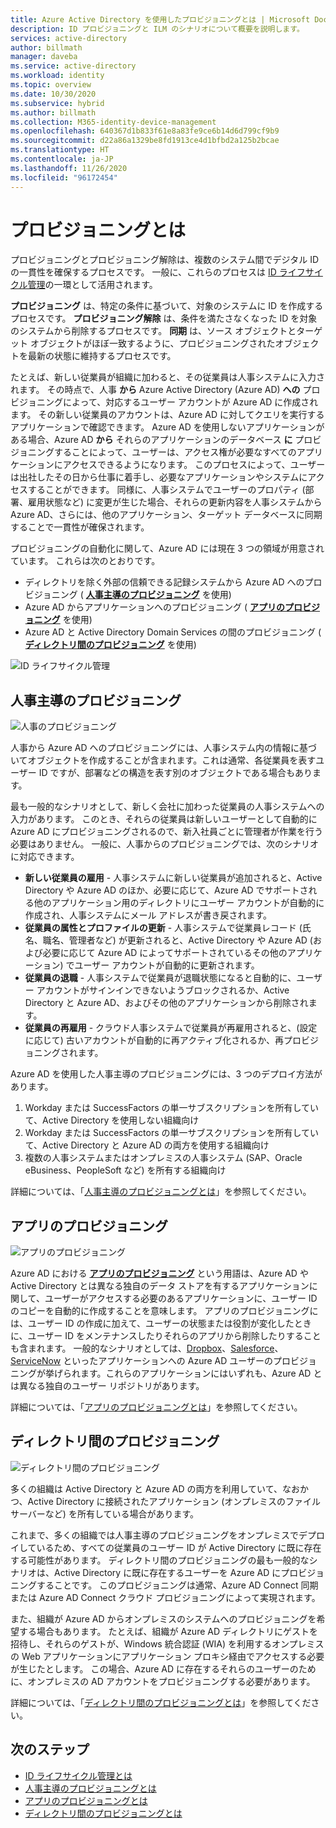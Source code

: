 ```yaml
---
title: Azure Active Directory を使用したプロビジョニングとは | Microsoft Docs
description: ID プロビジョニングと ILM のシナリオについて概要を説明します。
services: active-directory
author: billmath
manager: daveba
ms.service: active-directory
ms.workload: identity
ms.topic: overview
ms.date: 10/30/2020
ms.subservice: hybrid
ms.author: billmath
ms.collection: M365-identity-device-management
ms.openlocfilehash: 640367d1b833f61e8a83fe9ce6b14d6d799cf9b9
ms.sourcegitcommit: d22a86a1329be8fd1913ce4d1bfbd2a125b2bcae
ms.translationtype: HT
ms.contentlocale: ja-JP
ms.lasthandoff: 11/26/2020
ms.locfileid: "96172454"
---
```

# <a name="what-is-provisioning"></a>プロビジョニングとは

プロビジョニングとプロビジョニング解除は、複数のシステム間でデジタル ID の一貫性を確保するプロセスです。  一般に、これらのプロセスは [ID ライフサイクル管理](what-is-identity-lifecycle-management.md)の一環として活用されます。

**プロビジョニング** は、特定の条件に基づいて、対象のシステムに ID を作成するプロセスです。  **プロビジョニング解除** は、条件を満たさなくなった ID を対象のシステムから削除するプロセスです。 **同期** は、ソース オブジェクトとターゲット オブジェクトがほぼ一致するように、プロビジョニングされたオブジェクトを最新の状態に維持するプロセスです。

たとえば、新しい従業員が組織に加わると、その従業員は人事システムに入力されます。  その時点で、人事 **から** Azure Active Directory (Azure AD) **への** プロビジョニングによって、対応するユーザー アカウントが Azure AD に作成されます。 その新しい従業員のアカウントは、Azure AD に対してクエリを実行するアプリケーションで確認できます。  Azure AD を使用しないアプリケーションがある場合、Azure AD **から** それらのアプリケーションのデータベース **に** プロビジョニングすることによって、ユーザーは、アクセス権が必要なすべてのアプリケーションにアクセスできるようになります。  このプロセスによって、ユーザーは出社したその日から仕事に着手し、必要なアプリケーションやシステムにアクセスすることができます。  同様に、人事システムでユーザーのプロパティ (部署、雇用状態など) に変更が生じた場合、それらの更新内容を人事システムから Azure AD、さらには、他のアプリケーション、ターゲット データベースに同期することで一貫性が確保されます。

プロビジョニングの自動化に関して、Azure AD には現在 3 つの領域が用意されています。  これらは次のとおりです。  

- ディレクトリを除く外部の信頼できる記録システムから Azure AD へのプロビジョニング ( **[人事主導のプロビジョニング](#hr-driven-provisioning)** を使用)  
- Azure AD からアプリケーションへのプロビジョニング ( **[アプリのプロビジョニング](#app-provisioning)** を使用)  
- Azure AD と Active Directory Domain Services の間のプロビジョニング ( **[ディレクトリ間のプロビジョニング](#inter-directory-provisioning)** を使用) 

![ID ライフサイクル管理](media/what-is-provisioning/provisioning.png)

## <a name="hr-driven-provisioning"></a>人事主導のプロビジョニング

![人事のプロビジョニング](media/what-is-provisioning/cloud-2a.png)

人事から Azure AD へのプロビジョニングには、人事システム内の情報に基づいてオブジェクトを作成することが含まれます。これは通常、各従業員を表すユーザー ID ですが、部署などの構造を表す別のオブジェクトである場合もあります。  

最も一般的なシナリオとして、新しく会社に加わった従業員の人事システムへの入力があります。  このとき、それらの従業員は新しいユーザーとして自動的に Azure AD にプロビジョニングされるので、新入社員ごとに管理者が作業を行う必要はありません。  一般に、人事からのプロビジョニングでは、次のシナリオに対応できます。

- **新しい従業員の雇用** - 人事システムに新しい従業員が追加されると、Active Directory や Azure AD のほか、必要に応じて、Azure AD でサポートされる他のアプリケーション用のディレクトリにユーザー アカウントが自動的に作成され、人事システムにメール アドレスが書き戻されます。
- **従業員の属性とプロファイルの更新** - 人事システムで従業員レコード (氏名、職名、管理者など) が更新されると、Active Directory や Azure AD (および必要に応じて Azure AD によってサポートされているその他のアプリケーション) でユーザー アカウントが自動的に更新されます。
- **従業員の退職** - 人事システムで従業員が退職状態になると自動的に、ユーザー アカウントがサインインできないようブロックされるか、Active Directory と Azure AD、およびその他のアプリケーションから削除されます。
- **従業員の再雇用** - クラウド人事システムで従業員が再雇用されると、(設定に応じて) 古いアカウントが自動的に再アクティブ化されるか、再プロビジョニングされます。

Azure AD を使用した人事主導のプロビジョニングには、3 つのデプロイ方法があります。

1. Workday または SuccessFactors の単一サブスクリプションを所有していて、Active Directory を使用しない組織向け
1. Workday または SuccessFactors の単一サブスクリプションを所有していて、Active Directory と Azure AD の両方を使用する組織向け
1. 複数の人事システムまたはオンプレミスの人事システム (SAP、Oracle eBusiness、PeopleSoft など) を所有する組織向け

詳細については、「[人事主導のプロビジョニングとは](what-is-hr-driven-provisioning.md)」を参照してください。

## <a name="app-provisioning"></a>アプリのプロビジョニング

![アプリのプロビジョニング](media/what-is-provisioning/cloud-3b.png)

Azure AD における **[アプリのプロビジョニング](../app-provisioning/user-provisioning.md)** という用語は、Azure AD や Active Directory とは異なる独自のデータ ストアを有するアプリケーションに関して、ユーザーがアクセスする必要のあるアプリケーションに、ユーザー ID のコピーを自動的に作成することを意味します。 アプリのプロビジョニングには、ユーザー ID の作成に加えて、ユーザーの状態または役割が変化したときに、ユーザー ID をメンテナンスしたりそれらのアプリから削除したりすることも含まれます。 一般的なシナリオとしては、[Dropbox](../saas-apps/dropboxforbusiness-provisioning-tutorial.md)、[Salesforce](../saas-apps/salesforce-provisioning-tutorial.md)、[ServiceNow](../saas-apps/servicenow-provisioning-tutorial.md) といったアプリケーションへの Azure AD ユーザーのプロビジョニングが挙げられます。これらのアプリケーションにはいずれも、Azure AD とは異なる独自のユーザー リポジトリがあります。

詳細については、「[アプリのプロビジョニングとは](what-is-app-provisioning.md)」を参照してください。

## <a name="inter-directory-provisioning"></a>ディレクトリ間のプロビジョニング

![ディレクトリ間のプロビジョニング](media/what-is-provisioning/cloud-4a.png)

多くの組織は Active Directory と Azure AD の両方を利用していて、なおかつ、Active Directory に接続されたアプリケーション (オンプレミスのファイル サーバーなど) を所有している場合があります。

これまで、多くの組織では人事主導のプロビジョニングをオンプレミスでデプロイしているため、すべての従業員のユーザー ID が Active Directory に既に存在する可能性があります。   ディレクトリ間のプロビジョニングの最も一般的なシナリオは、Active Directory に既に存在するユーザーを Azure AD にプロビジョニングすることです。  このプロビジョニングは通常、Azure AD Connect 同期または Azure AD Connect クラウド プロビジョニングによって実現されます。 

また、組織が Azure AD からオンプレミスのシステムへのプロビジョニングを希望する場合もあります。  たとえば、組織が Azure AD ディレクトリにゲストを招待し、それらのゲストが、Windows 統合認証 (WIA) を利用するオンプレミスの Web アプリケーションにアプリケーション プロキシ経由でアクセスする必要が生じたとします。  この場合、Azure AD に存在するそれらのユーザーのために、オンプレミスの AD アカウントをプロビジョニングする必要があります。

詳細については、「[ディレクトリ間のプロビジョニングとは](what-is-inter-directory-provisioning.md)」を参照してください。

 
## <a name="next-steps"></a>次のステップ 
- [ID ライフサイクル管理とは](what-is-identity-lifecycle-management.md)
- [人事主導のプロビジョニングとは](what-is-hr-driven-provisioning.md)
- [アプリのプロビジョニングとは](what-is-app-provisioning.md)
- [ディレクトリ間のプロビジョニングとは](what-is-inter-directory-provisioning.md)